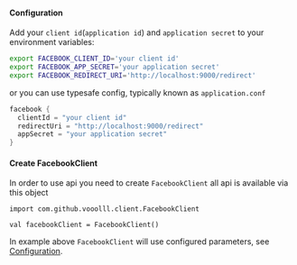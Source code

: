 #### Configuration
Add your `client id`(`application id`) and `application secret` to your environment variables:
```bash
export FACEBOOK_CLIENT_ID='your client id'
export FACEBOOK_APP_SECRET='your application secret'
export FACEBOOK_REDIRECT_URI='http://localhost:9000/redirect'
```
or
you can use typesafe config, typically known as `application.conf`

```scala
facebook {
  clientId = "your client id"
  redirectUri = "http://localhost:9000/redirect"
  appSecret = "your application secret"
}
```

#### Create FacebookClient
In order to use api you need to create `FacebookClient` all api is available via this object
```tut:silent
import com.github.vooolll.client.FacebookClient
```

```tut:book
val facebookClient = FacebookClient()
```
In example above `FacebookClient` will use configured parameters, see [Configuration](#configuration).